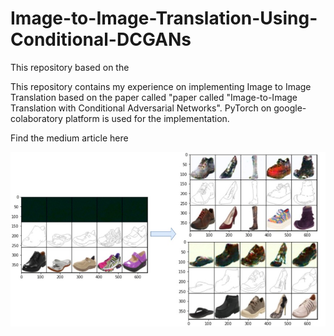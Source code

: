 # Image-to-Image-Translation-Using-Conditional-DCGANs
This repository based on the 

This repository contains my experience on implementing Image to Image Translation based on the paper called "paper called "Image-to-Image Translation with Conditional Adversarial Networks". PyTorch on google-colaboratory platform is used for the implementation.

Find the medium article here

![Colored-images generated from edge-images in test set](final.JPG)
